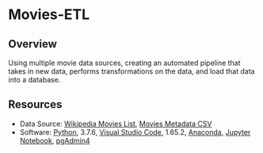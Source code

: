 # Movies-ETL

## Overview

Using multiple movie data sources, creating an automated pipeline that takes in new data, performs transformations on the data, and load that data into a database.

## Resources
- Data Source: [Wikipedia Movies List](Resources/wikipedia-movies.json),
[Movies Metadata CSV](Resources/movies_metadata.csv)
- Software: [Python](https://www.python.org/), 3.7.6, [Visual Studio Code](https://code.visualstudio.com/), 1.65.2, [Anaconda](https://www.anaconda.com/), [Jupyter Notebook](https://jupyter.org/), [pgAdmin4](https://www.enterprisedb.com/downloads/postgres-postgresql-downloads)
